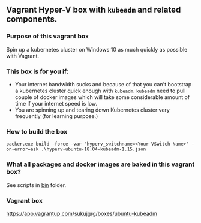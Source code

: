 Vagrant Hyper-V box with `kubeadm` and related components.
---

### Purpose of this vagrant box
Spin up a kubernetes cluster on Windows 10 as much quickly as possible with Vagrant. 

### This box is for you if:
- Your internet bandwidth sucks and because of that you can't bootstrap a kubernetes cluster quick enough with `kubeadm`.
`kubeadm` need to pull couple of docker images which will take some considerable amount of time if your internet speed is low.
- You are spinning up and tearing down Kubernetes cluster very frequently (for learning purpose.)

### How to build the box

```
packer.exe build -force -var 'hyperv_switchname=<Your VSwitch Name>' -on-error=ask .\hyperv-ubuntu-18.04-kubeadm-1.15.json
```

### What all packages and docker images are baked in this vagrant box?

See scripts in [bin](bin/) folder.

### Vagrant box

https://app.vagrantup.com/sukujgrg/boxes/ubuntu-kubeadm
